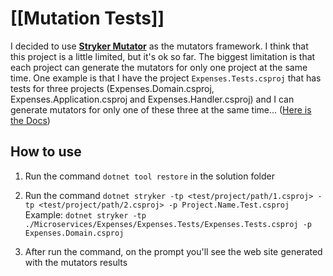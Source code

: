 # [[Mutation Tests]]
 
I decided to use [**Stryker Mutator**](https://stryker-mutator.io/) as the mutators framework. I think that this project is a little limited, but it's ok so far.
 The biggest limitation is that each project can generate the mutators for only one project at the same time. One example is that I have the project `Expenses.Tests.csproj` that has tests for three projects (Expenses.Domain.csproj, Expenses.Application.csproj and Expenses.Handler.csproj) and I can generate mutators for only one of these three at the same time... ([Here is the Docs](https://stryker-mutator.io/docs/stryker-net/configuration#project-file-name))

## How to use
  1. Run the command `dotnet tool restore` in the solution folder
  2. Run the command `dotnet stryker -tp <test/project/path/1.csproj> -tp <test/project/path/2.csproj> -p Project.Name.Test.csproj`
	  Example: `dotnet stryker -tp ./Microservices/Expenses/Expenses.Tests/Expenses.Tests.csproj -p Expenses.Domain.csproj`
  
  4. After run the command, on the prompt you'll see the web site generated with the mutators results



 